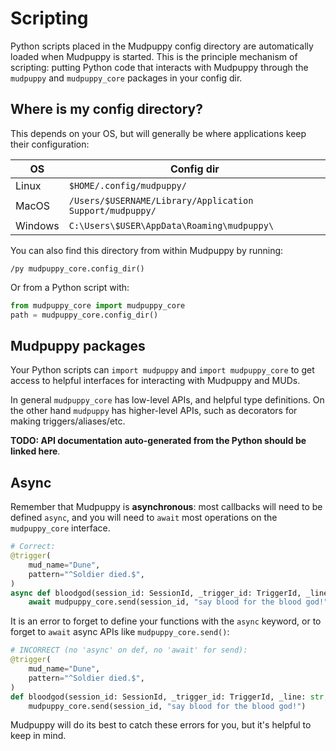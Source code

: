 # Scripting

Python scripts placed in the Mudpuppy config directory are automatically loaded
when Mudpuppy is started. This is the principle mechanism of scripting: putting
Python code that interacts with Mudpuppy through the `mudpuppy` and
`mudpuppy_core` packages in your config dir.

## Where is my config directory?

This depends on your OS, but will generally be where applications keep their
configuration:

| OS      | Config dir                                                |
|---------|-----------------------------------------------------------|
| Linux   | `$HOME/.config/mudpuppy/`                                 |
| MacOS   | `/Users/$USERNAME/Library/Application Support/mudpuppy/`  |
| Windows | `C:\Users\$USER\AppData\Roaming\mudpuppy\`                |

You can also find this directory from within Mudpuppy by running:

```
/py mudpuppy_core.config_dir()
```

Or from a Python script with:

```python
from mudpuppy_core import mudpuppy_core
path = mudpuppy_core.config_dir()
```

## Mudpuppy packages

Your Python scripts can `import mudpuppy` and `import mudpuppy_core` to get
access to helpful interfaces for interacting with Mudpuppy and MUDs.

In general `mudpuppy_core` has low-level APIs, and helpful type definitions. On
the other hand `mudpuppy` has higher-level APIs, such as decorators for making
triggers/aliases/etc.

**TODO: API documentation auto-generated from the Python should be linked
here**.

## Async

Remember that Mudpuppy is **asynchronous**: most callbacks will need to be
defined `async`, and you will need to `await` most operations on the
`mudpuppy_core` interface.

```python
# Correct:
@trigger(
    mud_name="Dune",
    pattern="^Soldier died.$",
)
async def bloodgod(session_id: SessionId, _trigger_id: TriggerId, _line: str, _groups):
    await mudpuppy_core.send(session_id, "say blood for the blood god!")
```

It is an error to forget to define your functions with the `async` keyword, or
to forget to `await` async APIs like `mudpuppy_core.send()`:

```python
# INCORRECT (no 'async' on def, no 'await' for send):
@trigger(
    mud_name="Dune",
    pattern="^Soldier died.$",
)
def bloodgod(session_id: SessionId, _trigger_id: TriggerId, _line: str, _groups):
    mudpuppy_core.send(session_id, "say blood for the blood god!")
```

Mudpuppy will do its best to catch these errors for you, but it's helpful to
keep in mind.

